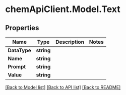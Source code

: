 # chemApiClient.Model.Text
## Properties

Name | Type | Description | Notes
------------ | ------------- | ------------- | -------------
**DataType** | **string** |  | 
**Name** | **string** |  | 
**Prompt** | **string** |  | 
**Value** | **string** |  | 

[[Back to Model list]](../README.md#documentation-for-models) [[Back to API list]](../README.md#documentation-for-api-endpoints) [[Back to README]](../README.md)

